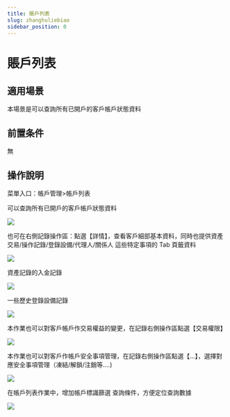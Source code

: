 ```yaml
---
title: 賬戶列表
slug: zhanghuliebiao
sidebar_position: 0
---
```



# 賬戶列表

## 適用場景

本場景是可以查詢所有已開戶的客戶帳戶狀態資料

## 前置条件

無

## 操作說明

菜單入口：帳戶管理&gt;帳戶列表

可以查詢所有已開戶的客戶帳戶狀態資料

<img src="/assets/EFndbc3IBojG0dxlSlDcMa98nwc.png"/>

也可在右側記錄操作區：點選【詳情】，查看客戶細部基本資料，同時也提供資產交易/操作記錄/登錄設備/代理人/關係人 這些特定事項的 Tab 頁籤資料

<img src="/assets/J72ebMG1joEz5cxZIShcMEm0nlf.png"/>

 資產記錄的入金記錄

<img src="/assets/TjgWbDYMsoWx1txnKcQcQ4fznpf.png"/>

一些歷史登錄設備記錄

<img src="/assets/ZX6qbHn1doizv6xeRFqcXMMGnZe.png"/>

本作業也可以對客戶帳戶作交易權益的變更，在記錄右側操作區點選【交易權限】

<img src="/assets/TGMbbqSbQo3Ob2xNWKwc5wiznDf.png"/>

本作業也可以對客戶作帳戶安全事項管理，在記錄右側操作區點選【...】，選擇對應安全事項管理（凍結/解鎖/注銷等....)

<img src="/assets/UI8mbtImwopH23x4ZURco87Znoh.png"/>

在帳戶列表作業中，增加帳戶標識篩選 查詢條件，方便定位查詢數據

<img src="/assets/DhzzbaAFIozXrzxuyjRcRboGnke.png"/>

